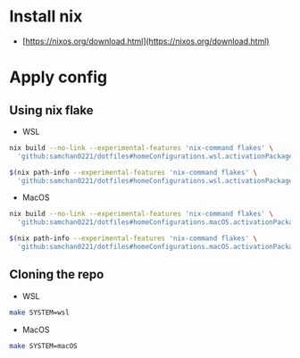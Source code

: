 # Install nix
- [https://nixos.org/download.html](https://nixos.org/download.html)

# Apply config
## Using nix flake
- WSL
```sh
nix build --no-link --experimental-features 'nix-command flakes' \
  'github:samchan0221/dotfiles#homeConfigurations.wsl.activationPackage'
```
```sh
$(nix path-info --experimental-features 'nix-command flakes' \
  'github:samchan0221/dotfiles#homeConfigurations.wsl.activationPackage)/activate'
```
- MacOS
```sh
nix build --no-link --experimental-features 'nix-command flakes' \
  'github:samchan0221/dotfiles#homeConfigurations.macOS.activationPackage'
```
```sh
$(nix path-info --experimental-features 'nix-command flakes' \
  'github:samchan0221/dotfiles#homeConfigurations.macOS.activationPackage)/activate'
```
## Cloning the repo
- WSL
```sh
make SYSTEM=wsl
```
- MacOS
```sh
make SYSTEM=macOS
```
